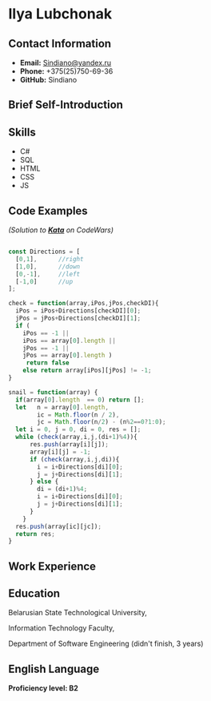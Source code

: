 # Ilya Lubchonak

## Contact Information
* **Email:** Sindiano@yandex.ru
* **Phone:** +375(25)750-69-36
* **GitHub:** Sindiano

## Brief Self-Introduction


## Skills
* C#
* SQL
* HTML
* CSS
* JS

## Code Examples

*(Solution to **[Kata](https://www.codewars.com/kata/521c2db8ddc89b9b7a0000c1 "Snail")** on CodeWars)*

```JavaScript

const Directions = [
  [0,1],      //right
  [1,0],      //down
  [0,-1],     //left
  [-1,0]      //up
];

check = function(array,iPos,jPos,checkDI){
  iPos = iPos+Directions[checkDI][0];
  jPos = jPos+Directions[checkDI][1];
  if (
    iPos == -1 ||
    iPos == array[0].length ||
    jPos == -1 ||
    jPos == array[0].length )
     return false
    else return array[iPos][jPos] != -1;
}

snail = function(array) {
  if(array[0].length  == 0) return [];
  let   n = array[0].length, 
        ic = Math.floor(n / 2),
        jc = Math.floor(n/2) - (n%2==0?1:0);
  let i = 0, j = 0, di = 0, res = [];
  while (check(array,i,j,(di+1)%4)){
      res.push(array[i][j]);
      array[i][j] = -1;
      if (check(array,i,j,di)){
        i = i+Directions[di][0];
        j = j+Directions[di][1];
      } else {
        di = (di+1)%4;
        i = i+Directions[di][0];
        j = j+Directions[di][1];
      }
    }
  res.push(array[ic][jc]);
  return res;
}
```

## Work Experience

## Education

Belarusian State Technological University,

Information Technology Faculty,

Department of Software Engineering (didn't finish, 3 years)

## English Language

**Proficiency level: B2**